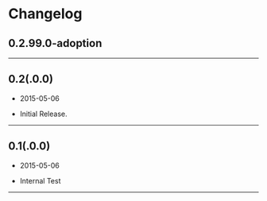 # Changelog

## 0.2.99.0-adoption

---

## 0.2(.0.0)

* 2015-05-06

* Initial Release.

---

## 0.1(.0.0)

* 2015-05-06

* Internal Test

---
